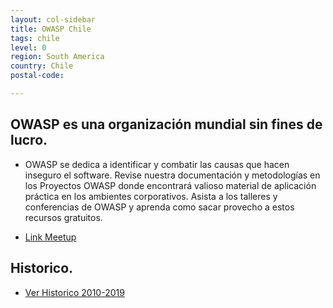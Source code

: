 ```yaml
---
layout: col-sidebar
title: OWASP Chile
tags: chile
level: 0
region: South America
country: Chile
postal-code: 

---
```



## OWASP es una organización mundial sin fines de lucro.

  - OWASP se dedica a identificar y combatir las causas que hacen
    inseguro el software. Revise nuestra documentación y metodologías en
    los Proyectos OWASP donde encontrará valioso material de aplicación
    práctica en los ambientes corporativos. Asista a los talleres y
    conferencias de OWASP y aprenda como sacar provecho a estos recursos
    gratuitos.

* [Link Meetup](https://www.meetup.com/owasp-chile-meetup-group/events/277879931/ "Link Meetup")


## Historico.
+ [Ver Historico 2010-2019](https://wiki.owasp.org/index.php/Chile#tab=Owasp-Chile)
